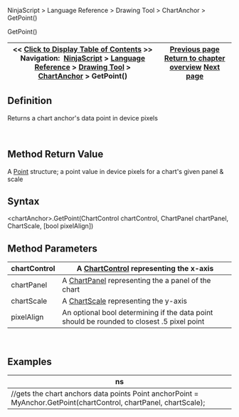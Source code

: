 ﻿


NinjaScript \> Language Reference \> Drawing Tool \> ChartAnchor \> GetPoint()






















GetPoint()







| \<\< [Click to Display Table of Contents](getpoint.md) \>\> **Navigation:**     [NinjaScript](ninjascript-1.md) \> [Language Reference](language_reference_wip-1.md) \> [Drawing Tool](drawing_tools-1.md) \> [ChartAnchor](chartanchor-1.md) \> GetPoint() | [Previous page](drawnonbar-1.md) [Return to chapter overview](chartanchor-1.md) [Next page](isbrowsable-1.md) |
| --- | --- |











## Definition


Returns a chart anchor's data point in device pixels


 


## Method Return Value


A [Point](https://msdn.microsoft.com/en-us/library/system.drawing.point%28v=vs.110%29.aspx) structure; a point value in device pixels for a chart's given panel \& scale 


## 


## Syntax


\<chartAnchor\>.GetPoint(ChartControl chartControl, ChartPanel chartPanel, ChartScale, \[bool pixelAlign])


## 


## Method Parameters




| chartControl | A [ChartControl](chartcontrol-1.md) representing the x\-axis |
| --- | --- |
| chartPanel | A [ChartPanel](chartpanel-1.md) representing the a panel of the chart |
| chartScale | A [ChartScale](chartscale-1.md) representing the y\-axis |
| pixelAlign | An optional bool determining if the data point should be rounded to closest .5 pixel point |



 


## 


## Examples




| ns |
| --- |
| //gets the chart anchors data points Point anchorPoint \= MyAnchor.GetPoint(chartControl, chartPanel, chartScale); |









